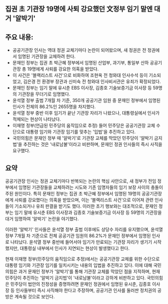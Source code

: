 ## 집권 초 기관장 19명에 사퇴 강요했던 文정부 임기 말엔 대거 '알박기'

## 주요 내용:
*   공공기관장 인사는 역대 정권 교체기마다 논란이 되어왔으며, 새 정권은 전 정권에서 임명된 기관장을 교체하려 한다.
*   문재인 정부는 집권 초 박근혜 정부에서 임명된 산업부, 과기부, 통일부 산하 공공기관장 총 19명에게 사퇴를 강요한 의혹을 받았다.
*   이 사건은 '블랙리스트 사건'으로 비화하여 조현옥 전 청와대 인사수석 등이 기소되었고, 김은경 전 환경부 장관과 신미숙 전 청와대 인사비서관은 유죄가 확정되었다.
*   문재인 정부는 임기 말에 유시춘 EBS 이사장, 김종호 기술보증기금 이사장 등 59명의 기관장을 무더기로 임명했다.
*   윤석열 정부 출범 7개월 차 기준, 350개 공공기관 임원 중 문재인 정부에서 임명된 인사가 전체의 86.2%인 2655명을 차지했다.
*   윤석열 정부 중반 이후 임기가 끝난 기관장 자리가 나왔으나, 대통령실에서 인사가 적체되는 현상이 나타났다.
*   이재명 정부(언급된 민주당의 움직임으로 추정) 들어 민주당은 공공기관장 교체 수단으로 대통령 임기와 기관장 임기를 맞추는 '입법'을 추진하고 있다.
*   국민의힘은 문재인 정부 때 '알박기'로 기관장 교체를 막았던 민주당이 '알박기 금지법'을 추진하는 것은 '내로남불'이라고 비판하며, 문재인 정권 인사들의 즉시 사직을 요구했다.

## 요약
공공기관장 인사는 정권 교체기마다 반복되는 논란의 핵심 사안으로, 새 정부가 전임 정부에서 임명된 기관장들을 교체하려는 시도와 기존 임명자들의 임기 보장 사이의 충돌이 주된 원인이다. 특히 문재인 정부는 집권 초 박근혜 정부에서 임명된 19명의 공공기관장에게 사퇴를 강요했다는 의혹을 받았으며, 이는 '블랙리스트 사건'으로 이어져 관련 인사들이 기소되거나 유죄 판결을 받기도 했다. 이러한 초기 행보와는 대조적으로, 문재인 정부는 임기 말에 유시춘 EBS 이사장과 김종호 기술보증기금 이사장 등 59명의 기관장을 대거 임명하여 '알박기' 논란을 야기했다.

이러한 '알박기' 인사들은 윤석열 정부 출범 이후에도 상당수 자리를 유지했으며, 윤석열 정부 7개월 차 기준으로 전체 공공기관 임원의 86.2%가 문재인 정부에서 임명된 인사로 나타났다. 윤석열 정부 중반에 들어서야 임기가 만료되는 기관장 자리가 생기기 시작했지만, 대통령실 내부에서 인사가 지연되는 현상이 발생했다고 한다.

현재 이재명 정부(민주당의 움직임으로 추정)에서는 공공기관장 교체를 위한 수단으로 대통령 임기와 기관장 임기를 일치시키는 내용의 입법을 추진하고 있다. 이에 대해 국민의힘은 과거 문재인 정부가 '알박기'를 통해 기관장 교체를 막았던 점을 지적하며, 현재 민주당이 추진하는 '알박기 금지법'이 '내로남불'이라고 강하게 비판하고 있다. 국민의힘은 민주당이 법안의 진정성을 증명하려면 문재인 정권에서 임명된 유시춘, 김종호 이사장 등 인사들부터 즉시 사직해야 한다고 주장하며, 공공기관 인사를 둘러싼 정치권의 공방은 계속될 것으로 보인다.